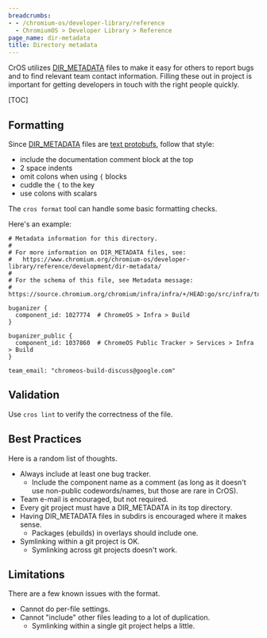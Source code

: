 ```yaml
---
breadcrumbs:
- - /chromium-os/developer-library/reference
  - ChromiumOS > Developer Library > Reference
page_name: dir-metadata
title: Directory metadata
---
```


CrOS utilizes [DIR_METADATA] files to make it easy for others to report bugs and
to find relevant team contact information. Filling these out in project is
important for getting developers in touch with the right people quickly.

[TOC]

## Formatting

Since [DIR_METADATA] files are [text protobufs], follow that style:

* include the documentation comment block at the top
* 2 space indents
* omit colons when using `{` blocks
* cuddle the `{` to the key
* use colons with scalars

The `cros format` tool can handle some basic formatting checks.

Here's an example:

```
# Metadata information for this directory.
#
# For more information on DIR_METADATA files, see:
#   https://www.chromium.org/chromium-os/developer-library/reference/development/dir-metadata/
#
# For the schema of this file, see Metadata message:
#   https://source.chromium.org/chromium/infra/infra/+/HEAD:go/src/infra/tools/dirmd/proto/dir_metadata.proto

buganizer {
  component_id: 1027774  # ChromeOS > Infra > Build
}

buganizer_public {
  component_id: 1037860  # ChromeOS Public Tracker > Services > Infra > Build
}

team_email: "chromeos-build-discuss@google.com"
```

## Validation

Use `cros lint` to verify the correctness of the file.

## Best Practices

Here is a random list of thoughts.

*   Always include at least one bug tracker.
    *   Include the component name as a comment (as long as it doesn't use
        non-public codewords/names, but those are rare in CrOS).
*   Team e-mail is encouraged, but not required.
*   Every git project must have a DIR_METADATA in its top directory.
*   Having DIR_METADATA files in subdirs is encouraged where it makes sense.
    *   Packages (ebuilds) in overlays should include one.
*   Symlinking within a git project is OK.
    *   Symlinking across git projects doesn't work.

## Limitations

There are a few known issues with the format.

*   Cannot do per-file settings.
*   Cannot "include" other files leading to a lot of duplication.
    *   Symlinking within a single git project helps a little.


[DIR_METADATA]: https://chromium.googlesource.com/infra/infra/+/HEAD/go/src/infra/tools/dirmd/README.md
[text protobufs]: https://developers.google.com/protocol-buffers/docs/text-format-spec
